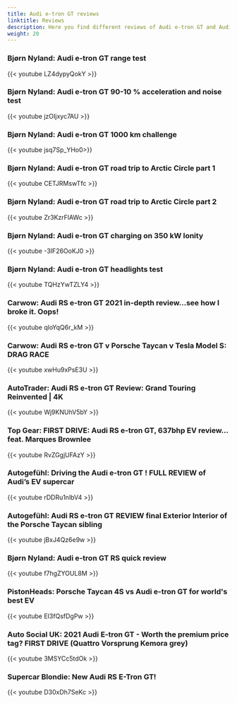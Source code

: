 ```yaml
---
title: Audi e-tron GT reviews
linktitle: Reviews
description: Here you find different reviews of Audi e-tron GT and Audi RS e-tron GT
weight: 20
---
```


### Bjørn Nyland: Audi e-tron GT range test

{{< youtube LZ4dypyQokY >}}

### Bjørn Nyland: Audi e-tron GT 90-10 % acceleration and noise test

{{< youtube jzOIjxyc7AU >}}

### Bjørn Nyland: Audi e-tron GT 1000 km challenge

{{< youtube jsq7Sp_YHo0>}}

### Bjørn Nyland: Audi e-tron GT road trip to Arctic Circle part 1

{{< youtube CETJRMswTfc >}}

### Bjørn Nyland: Audi e-tron GT road trip to Arctic Circle part 2

{{< youtube Zr3KzrFlAWc >}}

### Bjørn Nyland: Audi e-tron GT charging on 350 kW Ionity

{{< youtube -3IF26OoKJ0 >}}

### Bjørn Nyland: Audi e-tron GT headlights test

{{< youtube TQHzYwTZLY4 >}}

### Carwow: Audi RS e-tron GT 2021 in-depth review...see how I broke it. Oops!

{{< youtube qloYqQ6r_kM >}}

### Carwow: Audi RS e-tron GT v Porsche Taycan v Tesla Model S: DRAG RACE

{{< youtube xwHu9xPsE3U >}}

### AutoTrader: Audi RS e-tron GT Review: Grand Touring Reinvented | 4K

{{< youtube Wj9KNUhV5bY >}}

### Top Gear: FIRST DRIVE: Audi RS e-tron GT, 637bhp EV review... feat. Marques Brownlee

{{< youtube RvZGgjUFAzY >}}

### Autogefühl: Driving the Audi e-tron GT ! FULL REVIEW of Audi’s EV supercar

{{< youtube rDDRu1nlbV4 >}}

### Autogefühl: Audi RS e-tron GT REVIEW final Exterior Interior of the Porsche Taycan sibling

{{< youtube jBxJ4Qz6e9w >}}

### Bjørn Nyland: Audi e-tron GT RS quick review

{{< youtube f7hgZYOUL8M >}}

### PistonHeads: Porsche Taycan 4S vs Audi e-tron GT for world's best EV

{{< youtube EI3fQsfDgPw >}}

### Auto Social UK: 2021 Audi E-tron GT - Worth the premium price tag? FIRST DRIVE (Quattro Vorsprung Kemora grey)

{{< youtube 3MSYCc5tdOk >}}

### Supercar Blondie: New Audi RS E-Tron GT!

{{< youtube D30xDh7SeKc >}}